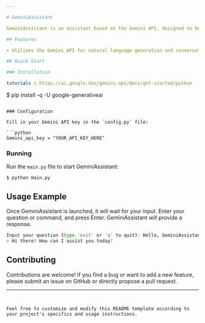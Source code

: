 ```yaml
---

# GeminiAssistant

GeminiAssistant is an assistant based on the Gemini API, designed to help users with routine tasks and provide simple conversational interactions.

## Features

- Utilizes the Gemini API for natural language generation and conversational interaction.

## Quick Start

### Installation

tutorials : https://ai.google.dev/gemini-api/docs/get-started/python
```
$ pip install -q -U google-generativeai
```

### Configuration

Fill in your Gemini API key in the `config.py` file:

```python
Gemini_api_key = "YOUR_API_KEY_HERE"
```

### Running

Run the `main.py` file to start GeminiAssistant:

```
$ python main.py
```

## Usage Example

Once GeminiAssistant is launched, it will wait for your input. Enter your question or command, and press Enter. GeminiAssistant will provide a response.

```bash
Input your question (type 'exit' or 'q' to quit): Hello, GeminiAssistant!
> Hi there! How can I assist you today?
```

## Contributing

Contributions are welcome! If you find a bug or want to add a new feature, please submit an issue on GitHub or directly propose a pull request.


---
```


Feel free to customize and modify this README template according to your project's specifics and usage instructions.